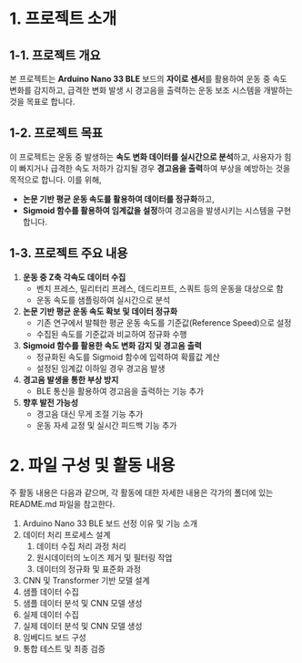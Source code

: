 # **1. 프로젝트 소개**

## **1-1. 프로젝트 개요**

본 프로젝트는 **Arduino Nano 33 BLE** 보드의 **자이로 센서**를 활용하여 운동 중 속도 변화를 감지하고, 급격한 변화 발생 시 경고음을 출력하는 운동 보조 시스템을 개발하는 것을 목표로 합니다.

## **1-2. 프로젝트 목표**

이 프로젝트는 운동 중 발생하는 **속도 변화 데이터를 실시간으로 분석**하고, 사용자가 힘이 빠지거나 급격한 속도 저하가 감지될 경우 **경고음을 출력**하여 부상을 예방하는 것을 목적으로 합니다. 이를 위해,

- **논문 기반 평균 운동 속도를 활용하여 데이터를 정규화**하고,
- **Sigmoid 함수를 활용하여 임계값을 설정**하여 경고음을 발생시키는 시스템을 구현합니다.

## **1-3. 프로젝트 주요 내용**

1. **운동 중 Z축 각속도 데이터 수집**
    - 벤치 프레스, 밀리터리 프레스, 데드리프트, 스쿼트 등의 운동을 대상으로 함
    - 운동 속도를 샘플링하여 실시간으로 분석
2. **논문 기반 평균 운동 속도 확보 및 데이터 정규화**
    - 기존 연구에서 발췌한 평균 운동 속도를 기준값(Reference Speed)으로 설정
    - 수집된 속도를 기준값과 비교하여 정규화 수행
3. **Sigmoid 함수를 활용한 속도 변화 감지 및 경고음 출력**
    - 정규화된 속도를 Sigmoid 함수에 입력하여 확률값 계산
    - 설정된 임계값 이하일 경우 경고음 발생
4. **경고음 발생을 통한 부상 방지**
    - BLE 통신을 활용하여 경고음을 출력하는 기능 추가
5. **향후 발전 가능성**
    - 경고음 대신 무게 조절 기능 추가
    - 운동 자세 교정 및 실시간 피드백 기능 추가

# **2. 파일 구성 및 활동 내용**

주 활동 내용은 다음과 같으며, 각 활동에 대한 자세한 내용은 각가의 폴더에 있는 README.md 파일을 참고한다.

1. Arduino Nano 33 BLE 보드 선정 이유 및 기능 소개
2. 데이터 처리 프로세스 설계
   1. 데이터 수집 처리 과정 처리
   2. 원시데이터의 노이즈 제거 및 필터링 작업
   3. 데이터의 정규화 및 표준화 과정
3. CNN 및 Transformer 기반 모델 설계
4. 샘플 데이터 수집
5. 샘플 데이터 분석 및 CNN 모델 생성
6. 실제 데이터 수집
7. 실제 데이터 분석 및 CNN 모델 생성
8. 임베디드 보드 구성
9. 통합 테스트 및 최종 검증
